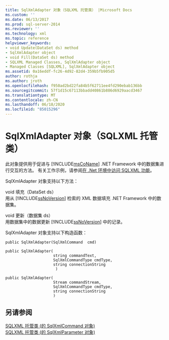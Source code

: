 ```yaml
---
title: SqlXmlAdapter 对象（SQLXML 托管类） |Microsoft Docs
ms.custom: ''
ms.date: 06/13/2017
ms.prod: sql-server-2014
ms.reviewer: ''
ms.technology: xml
ms.topic: reference
helpviewer_keywords:
- void Update(DataSet ds) method
- SqlXmlAdapter object
- void Fill(DataSet ds) method
- SQLXML Managed Classes, SqlXmlAdapter object
- Managed Classes [SQLXML], SqlXmlAdapter object
ms.assetid: 0a16eddf-fc26-4d92-82d4-359b5fb905d5
author: rothja
ms.author: jroth
ms.openlocfilehash: f950ad2bd22fa84b5f62711ee4fd290ebab136bb
ms.sourcegitcommit: 57f1d15c67113bbadd40861b886d6929aacd3467
ms.translationtype: MT
ms.contentlocale: zh-CN
ms.lasthandoff: 06/18/2020
ms.locfileid: "85015296"
---
```

# <a name="sqlxmladapter-object-sqlxml-managed-classes"></a>SqlXmlAdapter 对象（SQLXML 托管类）
  此对象提供用于促进与 [!INCLUDE[msCoName](../../../includes/msconame-md.md)] .NET Framework 中的数据集进行交互的方法。 有关工作示例，请参阅[在 .Net 环境中访问 SQLXML 功能](accessing-sqlxml-functionality-in-the-net-environment.md)。  
  
 SqlXmlAdapter 对象支持以下方法：  
  
 void 填充（DataSet ds）  
 用从 [!INCLUDE[ssNoVersion](../../../includes/ssnoversion-md.md)] 检索的 XML 数据填充 .NET Framework 中的数据集。  
  
 void 更新（数据集 ds）  
 用数据集中的数据更新 [!INCLUDE[ssNoVersion](../../../includes/ssnoversion-md.md)] 中的记录。  
  
 SqlXmlAdapter 对象支持以下构造函数：  
  
```  
public SqlXmlAdapter(SqlXmlCommand  cmd)   
  
public SqlXmlAdapter(  
                     string commandText,   
                     SqlXmlCommandType cmdType,   
                     string connectionString  
                      )   
  
public SqlXmlAdapter(  
                     Stream commandStream,   
                     SqlXmlCommandType cmdType,   
                     string connectionString  
                     )   
```  
  
## <a name="see-also"></a>另请参阅  
 [SQLXML 托管类 &#40;的 SqlXmlCommand 对象&#41;](sqlxml-4-0-net-framework-support-managed-classes.md)   
 [SQLXML 托管类 &#40;的 SqlXmlParameter 对象&#41;](sqlxml-managed-classes-sqlxmlparameter-object.md)  
  
  
